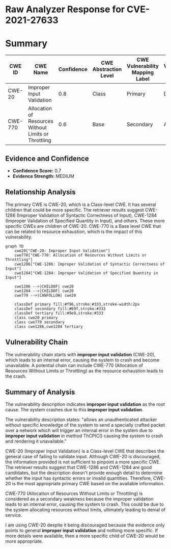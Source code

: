 # Raw Analyzer Response for CVE-2021-27633

# Summary
| CWE ID | CWE Name | Confidence | CWE Abstraction Level | CWE Vulnerability Mapping Label | CWE-Vulnerability Mapping Notes |
|---|---|---|---|---|---|
| CWE-20 | Improper Input Validation | 0.8 | Class | Primary | Discouraged |
| CWE-770 | Allocation of Resources Without Limits or Throttling | 0.6 | Base | Secondary | Allowed |

## Evidence and Confidence

*   **Confidence Score:** 0.7
*   **Evidence Strength:** MEDIUM

## Relationship Analysis
The primary CWE is CWE-20, which is a Class-level CWE. It has several children that could be more specific. The retriever results suggest CWE-1286 (Improper Validation of Syntactic Correctness of Input), CWE-1284 (Improper Validation of Specified Quantity in Input), and others. These more specific CWEs are children of CWE-20. CWE-770 is a Base level CWE that can be related to resource exhaustion, which is the impact of this vulnerability.

```mermaid
graph TD
    cwe20["CWE-20: Improper Input Validation"]
    cwe770["CWE-770: Allocation of Resources Without Limits or Throttling"]
    cwe1286["CWE-1286: Improper Validation of Syntactic Correctness of Input"]
    cwe1284["CWE-1284: Improper Validation of Specified Quantity in Input"]
    
    cwe1286 -->|CHILDOF| cwe20
    cwe1284 -->|CHILDOF| cwe20
    cwe770 -->|CANFOLLOW| cwe20

    classDef primary fill:#f96,stroke:#333,stroke-width:2px
    classDef secondary fill:#69f,stroke:#333
    classDef tertiary fill:#9e9,stroke:#333
    class cwe20 primary
    class cwe770 secondary
    class cwe1286,cwe1284 tertiary
```

## Vulnerability Chain
The vulnerability chain starts with **improper input validation** (CWE-20), which leads to an internal error, causing the system to crash and become unavailable. A potential chain can include CWE-770 (Allocation of Resources Without Limits or Throttling) as the resource exhaustion leads to the crash.

## Summary of Analysis
The vulnerability description indicates **improper input validation** as the root cause. The system crashes due to this **improper input validation**.

The vulnerability description states: "allows an unauthenticated attacker without specific knowledge of the system to send a specially crafted packet over a network which will trigger an internal error in the system due to **improper input validation** in method ThCPIC() causing the system to crash and rendering it unavailable."

CWE-20 (Improper Input Validation) is a Class-level CWE that describes the general case of failing to validate input. Although CWE-20 is discouraged, the information provided is not sufficient to pinpoint a more specific CWE. The retriever results suggest that CWE-1286 and CWE-1284 are good candidates, but the description doesn't provide enough detail to determine whether the input has syntactic errors or invalid quantities. Therefore, CWE-20 is the most appropriate primary CWE based on the available information.

CWE-770 (Allocation of Resources Without Limits or Throttling) is considered as a secondary weakness because the improper validation leads to an internal error, causing the system to crash. This could be due to the system allocating resources without limits, ultimately leading to denial of service.

I am using CWE-20 despite it being discouraged because the evidence only points to general **improper input validation** and nothing more specific. If more details were available, then a more specific child of CWE-20 would be more appropriate.